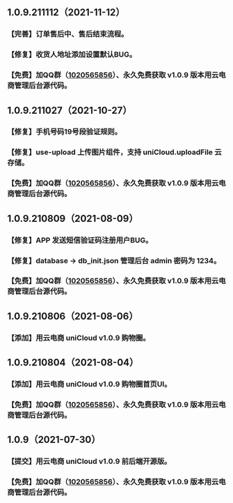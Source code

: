 ## 1.0.9.211112（2021-11-12）
### 【完善】订单售后中、售后结束流程。  
### 【修复】收货人地址添加设置默认BUG。  
### 【免费】加QQ群（[1020565856](https://qm.qq.com/cgi-bin/qm/qr?k=BNUlrZAQXPolwALtcBm_rMabq0bx3_n-&jump_from=usecloud)）、永久免费获取 v1.0.9 版本用云电商管理后台源代码。  

## 1.0.9.211027（2021-10-27）
### 【修复】手机号码19号段验证规则。
### 【修复】use-upload 上传图片组件，支持 uniCloud.uploadFile 云存储。
### 【免费】加QQ群（[1020565856](https://qm.qq.com/cgi-bin/qm/qr?k=BNUlrZAQXPolwALtcBm_rMabq0bx3_n-&jump_from=usecloud)）、永久免费获取 v1.0.9 版本用云电商管理后台源代码。  

## 1.0.9.210809（2021-08-09）
### 【修复】APP 发送短信验证码注册用户BUG。
### 【修复】database -> db_init.json 管理后台 admin 密码为 1234。
### 【免费】加QQ群（[1020565856](https://qm.qq.com/cgi-bin/qm/qr?k=BNUlrZAQXPolwALtcBm_rMabq0bx3_n-&jump_from=usecloud)）、永久免费获取 v1.0.9 版本用云电商管理后台源代码。  

## 1.0.9.210806（2021-08-06）
### 【添加】用云电商 uniCloud v1.0.9 购物圈。  
## 1.0.9.210804（2021-08-04）
### 【添加】用云电商 uniCloud v1.0.9 购物圈首页UI。  
### 【免费】加QQ群（[1020565856](https://qm.qq.com/cgi-bin/qm/qr?k=BNUlrZAQXPolwALtcBm_rMabq0bx3_n-&jump_from=usecloud)）、永久免费获取 v1.0.9 版本用云电商管理后台源代码。  

## 1.0.9（2021-07-30）
### 【提交】用云电商 uniCloud v1.0.9 前后端开源版。  
### 【免费】加QQ群（[1020565856](https://qm.qq.com/cgi-bin/qm/qr?k=BNUlrZAQXPolwALtcBm_rMabq0bx3_n-&jump_from=usecloud)）、永久免费获取 v1.0.9 版本用云电商管理后台源代码。  
